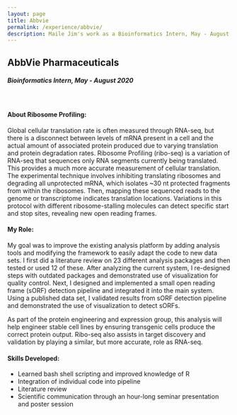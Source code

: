 ```yaml
---
layout: page
title: Abbvie
permalink: /experience/abbvie/
description: Maile Jim's work as a Bioinformatics Intern, May - August 2020
---
```


## AbbVie Pharmaceuticals 	          							      
##### *Bioinformatics Intern, May - August 2020*    				                     
&nbsp;  
#### About Ribosome Profiling:
Global cellular translation rate is often measured through RNA-seq, but there is a disconnect between levels of mRNA present in a cell and the actual amount of associated protein produced due to varying translation and protein degradation rates. Ribosome Profiling (ribo-seq) is a variation of RNA-seq that sequences only RNA segments currently being translated. This provides a much more accurate measurement of cellular translation. The experimental technique involves inhibiting translating ribosomes and degrading all unprotected mRNA, which isolates ~30 nt protected fragments from within the ribosomes. Then, mapping these sequenced reads to the genome or transcriptome indicates translation locations. Variations in this protocol with different ribosome-stalling molecules can detect specific start and stop sites, revealing new open reading frames.

#### My Role:
My goal was to improve the existing analysis platform by adding analysis tools and modifying the framework to easily adapt the code to new data sets. I first did a literature review on 23 different analysis packages and then tested or used 12 of these. After analyzing the current system, I re-designed steps with outdated packages and demonstrated use of visualization for quality control. Next, I designed and implemented a small open reading frame (sORF) detection pipeline and integrated it into the main system. Using a published data set, I validated results from sORF detection pipeline and demonstrated the use of visualization to detect sORFs.

As part of the protein engineering and expression group, this analysis will help engineer stable cell lines by ensuring transgenic cells produce the correct protein output. Ribo-seq also assists in target discovery and validation by playing a similar, but more accurate, role as RNA-seq.

#### Skills Developed:​
- Learned bash shell scripting and improved knowledge of R
- Integration of individual code into pipeline
- Literature review
- Scientific communication through an hour-long seminar presentation and poster session
